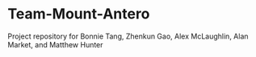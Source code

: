 # Team-Mount-Antero
Project repository for Bonnie Tang, Zhenkun Gao, Alex McLaughlin, Alan Market, and Matthew Hunter


